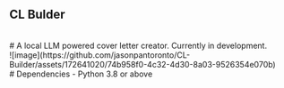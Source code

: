 ## CL Bulder
<br />
# A local LLM powered cover letter creator.
Currently in development.
<br />
![image](https://github.com/jasonpantoronto/CL-Builder/assets/172641020/74b958f0-4c32-4d30-8a03-9526354e070b)
<br />
# Dependencies
- Python 3.8 or above
